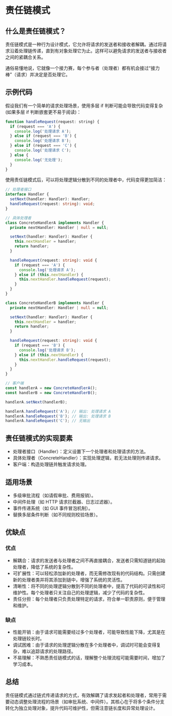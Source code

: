 # 责任链模式

## 什么是责任链模式？

责任链模式是一种行为设计模式，它允许将请求的发送者和接收者解耦。通过将请求沿着处理链传递，直到有对象处理它为止。这样可以避免请求的发送者与接收者之间的紧耦合关系。

通俗易懂地说，它就像一个接力赛，每个参与者（处理者）都有机会接过“接力棒”（请求）并决定是否处理它。

## 示例代码

假设我们有一个简单的请求处理场景，使用多层 if 判断可能会导致代码变得复杂(如果多层 if 判断嵌套更不易于阅读)：

```js
function handleRequest(request: string) {
  if (request === 'A') {
    console.log('处理请求 A');
  } else if (request === 'B') {
    console.log('处理请求 B');
  } else if (request === 'C') {
    console.log('处理请求 C');
  } else {
    console.log('无处理');
  }
}
```

使用责任链模式后，可以将处理逻辑分散到不同的处理者中，代码变得更加简洁：

```ts
// 处理者接口
interface Handler {
  setNext(handler: Handler): Handler;
  handleRequest(request: string): void;
}

// 具体处理者
class ConcreteHandlerA implements Handler {
  private nextHandler: Handler | null = null;

  setNext(handler: Handler): Handler {
    this.nextHandler = handler;
    return handler;
  }

  handleRequest(request: string): void {
    if (request === 'A') {
      console.log('处理请求 A');
    } else if (this.nextHandler) {
      this.nextHandler.handleRequest(request);
    }
  }
}

class ConcreteHandlerB implements Handler {
  private nextHandler: Handler | null = null;

  setNext(handler: Handler): Handler {
    this.nextHandler = handler;
    return handler;
  }

  handleRequest(request: string): void {
    if (request === 'B') {
      console.log('处理请求 B');
    } else if (this.nextHandler) {
      this.nextHandler.handleRequest(request);
    }
  }
}

// 客户端
const handlerA = new ConcreteHandlerA();
const handlerB = new ConcreteHandlerB();

handlerA.setNext(handlerB);

handlerA.handleRequest('A'); // 输出: 处理请求 A
handlerA.handleRequest('B'); // 输出: 处理请求 B
handlerA.handleRequest('C'); // 无输出
```

## 责任链模式的实现要素

- 处理者接口（Handler）：定义设置下一个处理者和处理请求的方法。
- 具体处理者（ConcreteHandler）：实现处理逻辑，若无法处理则传递请求。
- 客户端：构造处理链并触发请求处理。

## 适用场景

- 多级审批流程（如请假审批、费用报销）。
- 中间件处理（如 HTTP 请求拦截器、日志过滤器）。
- 事件传递系统（如 GUI 事件冒泡机制）。
- 替换多层条件判断（如不同规则校验场景）。

## 优缺点

### 优点

- 解耦合：请求的发送者与处理者之间不再直接耦合，发送者只需知道链的起始处理者，降低了系统的复杂性。
- 可扩展性：可以轻松添加新的处理者，而无需修改现有的代码结构。只需创建新的处理者类并将其添加到链中，增强了系统的灵活性。
- 清晰性：将不同的处理逻辑分散到不同的处理者中，提高了代码的可读性和可维护性。每个处理者只关注自己的处理逻辑，减少了代码的复杂性。
- 责任分担：每个处理者只负责处理特定的请求，符合单一职责原则，便于管理和维护。

### 缺点

- 性能开销：由于请求可能需要经过多个处理者，可能导致性能下降，尤其是在处理链较长时。
- 调试困难：由于请求的处理逻辑分散在多个处理者中，调试时可能会变得复杂，难以追踪请求的处理路径。
- 不易理解：不熟悉责任链模式的话，理解整个处理流程可能需要时间，增加了学习成本。

## 总结

责任链模式通过链式传递请求的方式，有效解耦了请求发起者和处理者，常用于需要动态调整处理流程的场景（如审批系统、中间件）。其核心在于将多个条件分支转化为独立处理对象，提升代码可维护性，但需注意链长度和异常处理设计。
